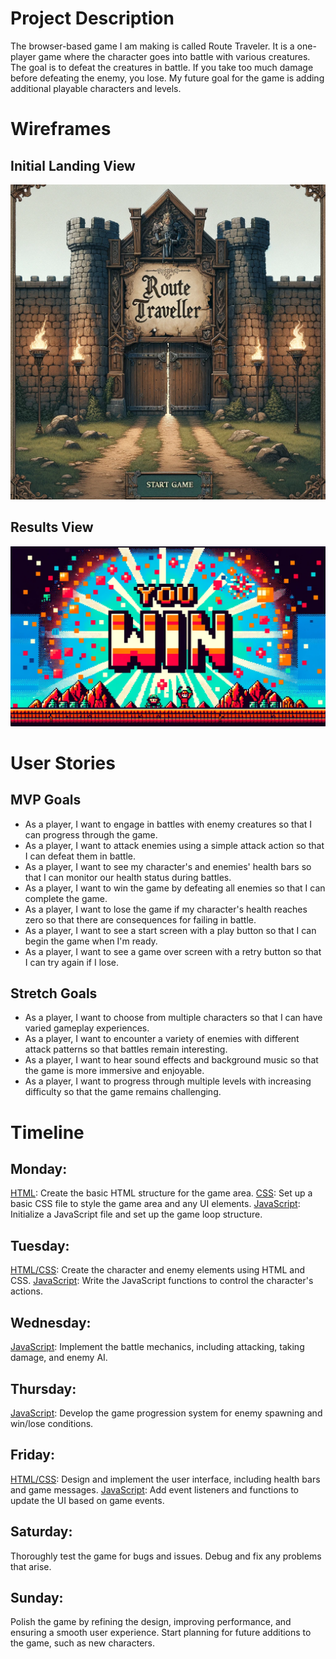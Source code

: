 # Project Description

The browser-based game I am making is called Route Traveler. It is a one-player game where the character goes into battle with various creatures. The goal is to defeat the creatures in battle. If you take too much damage before defeating the enemy, you lose. My future goal for the game is adding additional playable characters and levels.

# Wireframes

## Initial Landing View

<img src="images/intitial-start-screen.jpeg">

## Results View

<img src="images/you-win.jpeg">

# User Stories

## MVP Goals

- As a player, I want to engage in battles with enemy creatures so that I can progress through the game.
- As a player, I want to attack enemies using a simple attack action so that I can defeat them in battle.
- As a player, I want to see my character's and enemies' health bars so that I can monitor our health status during battles.
- As a player, I want to win the game by defeating all enemies so that I can complete the game.
- As a player, I want to lose the game if my character's health reaches zero so that there are consequences for failing in battle.
- As a player, I want to see a start screen with a play button so that I can begin the game when I'm ready.
- As a player, I want to see a game over screen with a retry button so that I can try again if I lose.

## Stretch Goals

- As a player, I want to choose from multiple characters so that I can have varied gameplay experiences.
- As a player, I want to encounter a variety of enemies with different attack patterns so that battles remain interesting.
- As a player, I want to hear sound effects and background music so that the game is more immersive and enjoyable.
- As a player, I want to progress through multiple levels with increasing difficulty so that the game remains challenging.

# Timeline

## Monday:

<u>HTML</u>: Create the basic HTML structure for the game area.
<u>CSS</u>: Set up a basic CSS file to style the game area and any UI elements.
<u>JavaScript</u>: Initialize a JavaScript file and set up the game loop structure.

## Tuesday:

<u>HTML/CSS</u>: Create the character and enemy elements using HTML and CSS.
<u>JavaScript</u>: Write the JavaScript functions to control the character's actions.

## Wednesday:

<u>JavaScript</u>: Implement the battle mechanics, including attacking, taking damage, and enemy AI.

## Thursday:

<u>JavaScript</u>: Develop the game progression system for enemy spawning and win/lose conditions.

## Friday:

<u>HTML/CSS</u>: Design and implement the user interface, including health bars and game messages.
<u>JavaScript</u>: Add event listeners and functions to update the UI based on game events.

## Saturday:

Thoroughly test the game for bugs and issues. Debug and fix any problems that arise.

## Sunday:

Polish the game by refining the design, improving performance, and ensuring a smooth user experience.
Start planning for future additions to the game, such as new characters.
